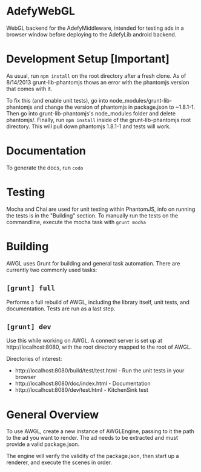 AdefyWebGL
=======

WebGL backend for the AdefyMiddleware, intended for testing ads in a browser
window before deploying to the AdefyLib android backend.

Development Setup [Important]
=============================
As usual, run `npm install` on the root directory after a fresh clone. As of 8/14/2013 grunt-lib-phantomjs thows an error with the phantomjs version that comes with it.

To fix this (and enable unit tests), go into node_modules/grunt-lib-phantomjs and change the version of phantomjs in package.json to ~1.8.1-1. Then go into grunt-lib-phantomjs's node_modules folder and delete phantomjs/. Finally, run `npm install` inside of the grunt-lib-phantomjs root directory. This will pull down phantomjs 1.8.1-1 and tests will work.

Documentation
=============
To generate the docs, run `codo`

Testing
=======
Mocha and Chai are used for unit testing within PhantomJS, info on running the tests is in the "Building" section. To manually run the tests on the commandline, execute the mocha task with `grunt mocha`

Building
========
AWGL uses Grunt for building and general task automation. There are currently two commonly used tasks:

`[grunt] full`
------------
Performs a full rebuild of AWGL, including the library itself, unit tests, and documentation. Tests are run as a last step.

`[grunt] dev`
-----------
Use this while working on AWGL. A connect server is set up at http://localhost:8080, with the root directory mapped to the root of AWGL.

Directories of interest:

* http://localhost:8080/build/test/test.html - Run the unit tests in your browser
* http://localhost:8080/doc/index.html - Documentation
* http://localhost:8080/dev/test.html - KitchenSink test

General Overview
================
To use AWGL, create a new instance of AWGLEngine, passing to it the path to the ad you want to render. The ad needs to be extracted and must provide a valid package.json.

The engine will verify the validity of the package.json, then start up a renderer, and execute the scenes in order.
